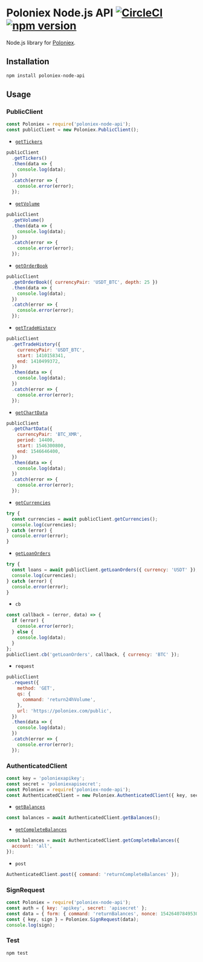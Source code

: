 # Poloniex Node.js API [![CircleCI](https://circleci.com/gh/vansergen/poloniex-node-api.svg?style=svg)](https://circleci.com/gh/vansergen/poloniex-node-api) [![npm version](https://badge.fury.io/js/poloniex-node-api.svg)](https://badge.fury.io/js/poloniex-node-api)

Node.js library for [Poloniex](https://docs.poloniex.com/).

## Installation

```bash
npm install poloniex-node-api
```

## Usage

### PublicClient

```javascript
const Poloniex = require('poloniex-node-api');
const publicClient = new Poloniex.PublicClient();
```

- [`getTickers`](https://docs.poloniex.com/?shell#returnticker)

```javascript
publicClient
  .getTickers()
  .then(data => {
    console.log(data);
  })
  .catch(error => {
    console.error(error);
  });
```

- [`getVolume`](https://docs.poloniex.com/?shell#return24hvolume)

```javascript
publicClient
  .getVolume()
  .then(data => {
    console.log(data);
  })
  .catch(error => {
    console.error(error);
  });
```

- [`getOrderBook`](https://docs.poloniex.com/?shell#returnorderbook)

```javascript
publicClient
  .getOrderBook({ currencyPair: 'USDT_BTC', depth: 25 })
  .then(data => {
    console.log(data);
  })
  .catch(error => {
    console.error(error);
  });
```

- [`getTradeHistory`](https://docs.poloniex.com/?shell#returntradehistory-public)

```javascript
publicClient
  .getTradeHistory({
    currencyPair: 'USDT_BTC',
    start: 1410158341,
    end: 1410499372,
  })
  .then(data => {
    console.log(data);
  })
  .catch(error => {
    console.error(error);
  });
```

- [`getChartData`](https://docs.poloniex.com/?shell#returnchartdata)

```javascript
publicClient
  .getChartData({
    currencyPair: 'BTC_XMR',
    period: 14400,
    start: 1546300800,
    end: 1546646400,
  })
  .then(data => {
    console.log(data);
  })
  .catch(error => {
    console.error(error);
  });
```

- [`getCurrencies`](https://docs.poloniex.com/?shell#returncurrencies)

```javascript
try {
  const currencies = await publicClient.getCurrencies();
  console.log(currencies);
} catch (error) {
  console.error(error);
}
```

- [`getLoanOrders`](https://docs.poloniex.com/?shell#returnloanorders)

```javascript
try {
  const loans = await publicClient.getLoanOrders({ currency: 'USDT' });
  console.log(currencies);
} catch (error) {
  console.error(error);
}
```

- `cb`

```javascript
const callback = (error, data) => {
  if (error) {
    console.error(error);
  } else {
    console.log(data);
  }
};
publicClient.cb('getLoanOrders', callback, { currency: 'BTC' });
```

- `request`

```javascript
publicClient
  .request({
    method: 'GET',
    qs: {
      command: 'return24hVolume',
    },
    url: 'https://poloniex.com/public',
  })
  .then(data => {
    console.log(data);
  })
  .catch(error => {
    console.error(error);
  });
```

### AuthenticatedClient

```javascript
const key = 'poloniexapikey';
const secret = 'poloniexapisecret';
const Poloniex = require('poloniex-node-api');
const AuthenticatedClient = new Poloniex.AuthenticatedClient({ key, secret });
```

- [`getBalances`](https://docs.poloniex.com/?shell#returnbalances)

```javascript
const balances = await AuthenticatedClient.getBalances();
```

- [`getCompleteBalances`](https://docs.poloniex.com/?shell#returncompletebalances)

```javascript
const balances = await AuthenticatedClient.getCompleteBalances({
  account: 'all',
});
```

- `post`

```javascript
AuthenticatedClient.post({ command: 'returnCompleteBalances' });
```

### SignRequest

```javascript
const Poloniex = require('poloniex-node-api');
const auth = { key: 'apikey', secret: 'apisecret' };
const data = { form: { command: 'returnBalances', nonce: 154264078495300 } };
const { key, sign } = Poloniex.SignRequest(data);
console.log(sign);
```

### Test

```bash
npm test
```
